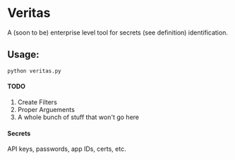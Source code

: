 # Veritas

A (soon to be) enterprise level tool for secrets (see definition) identification.

## Usage:
    python veritas.py


#### TODO
1. Create Filters
1. Proper Arguements
1. A whole bunch of stuff that won't go here

#### Secrets

API keys, passwords, app IDs, certs, etc.
